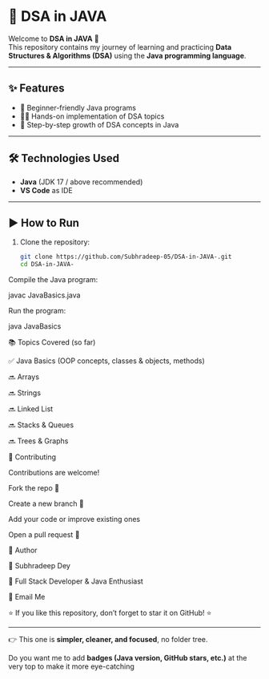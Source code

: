 # 🚀 DSA in JAVA  

Welcome to **DSA in JAVA** 🎉  
This repository contains my journey of learning and practicing **Data Structures & Algorithms (DSA)** using the **Java programming language**.  

---

## ✨ Features
- 📘 Beginner-friendly Java programs  
- 🧑‍💻 Hands-on implementation of DSA topics  
- 🚀 Step-by-step growth of DSA concepts in Java  

---

## 🛠️ Technologies Used
- **Java** (JDK 17 / above recommended)  
- **VS Code** as IDE  

---

## ▶️ How to Run
1. Clone the repository:
   ```bash
   git clone https://github.com/Subhradeep-05/DSA-in-JAVA-.git
   cd DSA-in-JAVA-
Compile the Java program:

javac JavaBasics.java


Run the program:

java JavaBasics

📚 Topics Covered (so far)

✅ Java Basics (OOP concepts, classes & objects, methods)

🔜 Arrays

🔜 Strings

🔜 Linked List

🔜 Stacks & Queues

🔜 Trees & Graphs

🤝 Contributing

Contributions are welcome!

Fork the repo 🍴

Create a new branch 🌱

Add your code or improve existing ones

Open a pull request 🚀

🌟 Author

👤 Subhradeep Dey

💼 Full Stack Developer & Java Enthusiast

📧 Email Me

⭐ If you like this repository, don’t forget to star it on GitHub! ⭐


---

👉 This one is **simpler, cleaner, and focused**, no folder tree.  

Do you want me to add **badges (Java version, GitHub stars, etc.)** at the very top to make it more eye-catching
